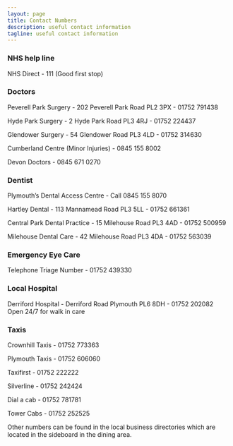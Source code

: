 ```yaml
---
layout: page
title: Contact Numbers
description: useful contact information
tagline: useful contact information
---
```


### NHS help line
NHS Direct - 111 (Good first stop)

### Doctors
Peverell Park Surgery  - 202 Peverell Park Road PL2 3PX - 01752 791438

Hyde Park Surgery - 2 Hyde Park Road PL3 4RJ - 01752 224437

Glendower Surgery - 54 Glendower Road PL3 4LD - 01752 314630

Cumberland Centre (Minor Injuries) - 0845 155 8002

Devon Doctors - 0845 671 0270

### Dentist
Plymouth’s Dental Access Centre - Call 0845 155 8070

Hartley Dental - 113 Mannamead Road PL3 5LL - 01752 661361

Central Park Dental Practice - 15 Milehouse Road PL3 4AD - 01752 500959

Milehouse Dental Care - 42 Milehouse Road PL3 4DA - 01752 563039

### Emergency Eye Care
Telephone Triage Number - 01752 439330

### Local Hospital
Derriford Hospital - Derriford Road Plymouth PL6 8DH - 01752 202082 Open 24/7 for walk in care

### Taxis
Crownhill Taxis - 01752 773363

Plymouth Taxis - 01752 606060

Taxifirst - 01752 222222

Silverline - 01752 242424

Dial a cab - 01752 781781

Tower Cabs - 01752 252525

Other numbers can be found in the local business directories which are located in the sideboard in the dining area.
